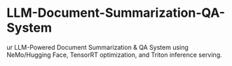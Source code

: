 # LLM-Document-Summarization-QA-System
ur LLM-Powered Document Summarization &amp; QA System using NeMo/Hugging Face, TensorRT optimization, and Triton inference serving.

